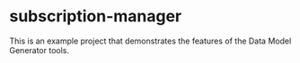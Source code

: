 # subscription-manager
This is an example project that demonstrates the features of the Data Model Generator tools.
